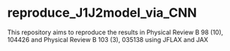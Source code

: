 # reproduce_J1J2model_via_CNN
This repository aims to reproduce the results in Physical Review B 98 (10), 104426 and Physical Review B 103 (3), 035138 using JFLAX and JAX
